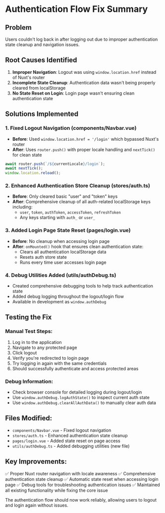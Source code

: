 # Authentication Flow Fix Summary

## Problem
Users couldn't log back in after logging out due to improper authentication state cleanup and navigation issues.

## Root Causes Identified
1. **Improper Navigation**: Logout was using `window.location.href` instead of Nuxt's router
2. **Incomplete State Cleanup**: Authentication data wasn't being properly cleared from localStorage
3. **No State Reset on Login**: Login page wasn't ensuring clean authentication state

## Solutions Implemented

### 1. Fixed Logout Navigation (components/Navbar.vue)
- **Before**: Used `window.location.href = '/login'` which bypassed Nuxt's router
- **After**: Uses `router.push()` with proper locale handling and `nextTick()` for clean state

```typescript
await router.push(`/${currentLocale}/login`);
await nextTick();
window.location.reload();
```

### 2. Enhanced Authentication Store Cleanup (stores/auth.ts)
- **Before**: Only cleared basic "user" and "token" keys
- **After**: Comprehensive cleanup of all auth-related localStorage keys including:
  - `user`, `token`, `authToken`, `accessToken`, `refreshToken`
  - Any keys starting with `auth_` or `user_`

### 3. Added Login Page State Reset (pages/login.vue)
- **Before**: No cleanup when accessing login page
- **After**: `onMounted()` hook that ensures clean authentication state:
  - Clears all authentication localStorage data
  - Resets auth store state
  - Runs every time user accesses login page

### 4. Debug Utilities Added (utils/authDebug.ts)
- Created comprehensive debugging tools to help track authentication state
- Added debug logging throughout the logout/login flow
- Available in development as `window.authDebug`

## Testing the Fix

### Manual Test Steps:
1. Log in to the application
2. Navigate to any protected page
3. Click logout
4. Verify you're redirected to login page
5. Try logging in again with the same credentials
6. Should successfully authenticate and access protected areas

### Debug Information:
- Check browser console for detailed logging during logout/login
- Use `window.authDebug.logAuthState()` to inspect current auth state
- Use `window.authDebug.clearAllAuthData()` to manually clear auth data

## Files Modified:
- `components/Navbar.vue` - Fixed logout navigation
- `stores/auth.ts` - Enhanced authentication state cleanup
- `pages/login.vue` - Added state reset on page access
- `utils/authDebug.ts` - Added debugging utilities (new file)

## Key Improvements:
✅ Proper Nuxt router navigation with locale awareness
✅ Comprehensive authentication state cleanup
✅ Automatic state reset when accessing login page
✅ Debug tools for troubleshooting authentication issues
✅ Maintained all existing functionality while fixing the core issue

The authentication flow should now work reliably, allowing users to logout and login again without issues.
